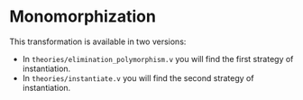 # Monomorphization

This transformation is available in two versions:

* In `theories/elimination_polymorphism.v` you will find the first strategy of instantiation.
* In `theories/instantiate.v` you will find the second strategy of instantiation.